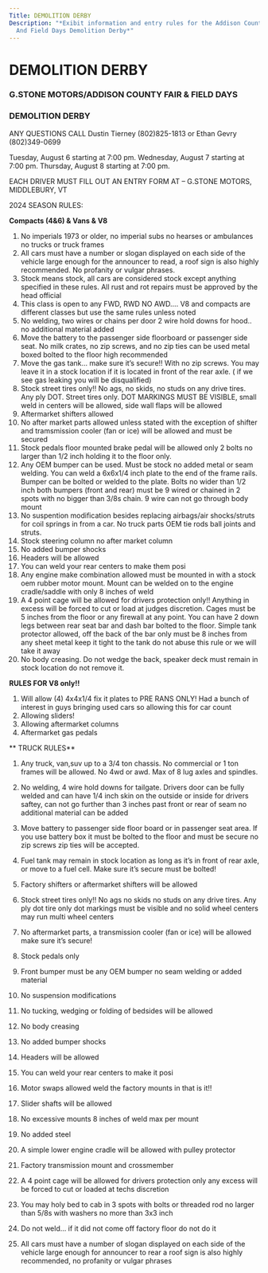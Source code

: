 ```yaml
---
Title: DEMOLITION DERBY
Description: "*Exibit information and entry rules for the Addison County Fair
  And Field Days Demolition Derby*"
---
```

# DEMOLITION DERBY

### G.STONE MOTORS/ADDISON COUNTY FAIR & FIELD DAYS

### DEMOLITION DERBY

ANY QUESTIONS CALL Dustin Tierney (802)825-1813 or Ethan Gevry (802)349-0699

Tuesday, August 6 starting at 7:00 pm. Wednesday, August 7 starting at 7:00 pm. Thursday, August 8 starting at 7:00 pm.

EACH DRIVER MUST FILL OUT AN ENTRY FORM AT – G.STONE MOTORS, MIDDLEBURY, VT

2024 SEASON RULES:

**Compacts (4&6) & Vans & V8** 

1. No imperials 1973 or older, no imperial subs no hearses or ambulances no trucks or truck frames 
2. All cars must have a number or slogan displayed on each side of the vehicle large enough for the announcer to read, a roof sign is also highly recommended. No profanity or vulgar phrases.
3. Stock means stock, all cars are considered stock except anything specified in these rules. All rust and rot repairs must be approved by the head official
4. This class is open to any FWD, RWD NO AWD…. V8 and compacts are different classes but use the same rules unless noted
5. No welding, two wires or chains per door 2 wire hold downs for hood.. no additional material added
6. Move the battery to the passenger side floorboard or passenger side seat. No milk crates, no zip screws, and no zip ties can be used metal boxed bolted to the floor high recommended
7. Move the gas tank… make sure it’s secure!! With no zip screws. You may leave it in a stock location if it is located in front of the rear axle. ( if we see gas leaking you will be disqualified) 
8. Stock street tires only!! No ags, no skids, no studs on any drive tires. Any ply DOT. Street tires only. DOT MARKINGS MUST BE VISIBLE, small weld in centers will be allowed, side wall flaps will be allowed 
9. Aftermarket shifters allowed
10. No after market parts allowed unless stated with the exception of shifter and tramsmission cooler (fan or ice) will be allowed and must be secured 
11. Stock pedals floor mounted brake pedal will be allowed only 2 bolts no larger than 1/2 inch holding it to the floor only.
12. Any OEM bumper can be used. Must be stock no added metal or seam welding. You can weld a 6x6x1/4 inch plate to the end of the frame rails. Bumper can be bolted or welded to the plate. Bolts no wider than 1/2 inch both bumpers (front and rear) must be 9 wired or chained in 2 spots with no bigger than 3/8s chain. 9 wire can not go through body mount
13. No suspention modification besides replacing airbags/air shocks/struts for coil springs in from a car. No truck parts OEM tie rods ball joints and struts.
14. Stock steering column no after market column 
15. No added bumper shocks
16. Headers will be allowed 
17. You can weld your rear centers to make them posi
18. Any engine make combination allowed must be mounted in with a stock oem rubber motor mount. Mount can be welded on to the engine cradle/saddle with only 8 inches of weld 
19. A 4 point cage will be allowed for drivers protection only!! Anything in excess will be forced to cut or load at judges discretion. Cages must be 5 inches from the floor or any firewall at any point. You can have 2 down legs between rear seat bar and dash bar bolted to the floor. Simple tank protector allowed, off the back of the bar only must be 8 inches from any sheet metal keep it tight to the tank do not abuse this rule or we will take it away 
20. No body creasing. Do not wedge the back, speaker deck must remain in stock location do not remove it. 

 **RULES FOR V8 only!!** 

1. Will allow (4) 4x4x1/4 fix it plates to PRE RANS ONLY! Had a bunch of interest in guys bringing used cars so allowing this for car count 
2. Allowing sliders!
3. Allowing aftermarket columns 
4. Aftermarket gas pedals

 **  TRUCK RULES**

1. Any truck, van,suv up to a 3/4 ton chassis. No commercial or 1 ton frames will be allowed. No 4wd or awd. Max of 8 lug axles and spindles. 
2. No welding, 4 wire hold downs for tailgate. Drivers door can be fully welded and can have 1/4 inch skin on the outside or inside for drivers saftey, can not go further than 3 inches past front or rear of seam no additional material can be added
3. Move battery to passenger side floor board or in passenger seat area. If you use battery box it must be bolted to the floor and must be secure no zip screws zip ties will be accepted.
4. Fuel tank may remain in stock location as long as it’s in front of rear axle, or move to a fuel cell. Make sure it’s secure must be bolted!
5. Factory shifters or aftermarket shifters will be allowed
6. Stock street tires only!! No ags no skids no studs on any drive tires. Any ply dot tire only dot markings must be visible and no solid wheel centers may run multi wheel centers
7. No aftermarket parts, a transmission cooler (fan or ice) will be allowed make sure it’s secure!
8. Stock pedals only
9. Front bumper must be any OEM bumper no seam welding or added material
10. No suspension modifications

11.   No tucking, wedging or folding of bedsides will be allowed

12. No body creasing
13. No added bumper shocks
14. Headers will be allowed
15. You can weld your rear centers to make it posi 
16. Motor swaps allowed weld the factory mounts in that is it!!
17. Slider shafts will be allowed
18. No excessive mounts 8 inches of weld max per mount 
19. No added steel 
20. A simple lower engine cradle will be allowed with pulley protector 
21. Factory transmission mount and crossmember 
22. A 4 point cage will be allowed for drivers protection only any excess will be forced to cut or loaded at techs discretion 
23. You may holy bed to cab in 3 spots with bolts or threaded rod no larger than 5/8s with washers no more than 3x3 inch
24. Do not weld… if it did not come off factory floor do not do it
25. All cars must have a number of slogan displayed on each side of the vehicle large enough for announcer to rear a roof sign is also highly recommended, no profanity or vulgar phrases
